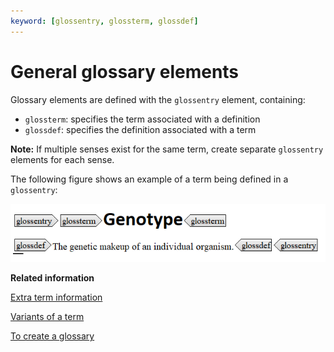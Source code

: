 ```yaml
---
keyword: [glossentry, glossterm, glossdef]
---
```


# General glossary elements

Glossary elements are defined with the `glossentry` element, containing:

-   `glossterm`: specifies the term associated with a definition
-   `glossdef`: specifies the definition associated with a term

**Note:** If multiple senses exist for the same term, create separate `glossentry` elements for each sense.

The following figure shows an example of a term being defined in a `glossentry`:

![](../_media/graphics/glossentry_example.png)

**Related information**  


[Extra term information](co_additional_term_information.md)

[Variants of a term](co_variant_of_term.md)

[To create a glossary](ta_creating_a_glossary.md)

